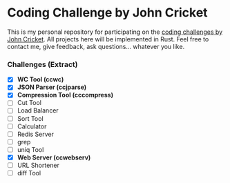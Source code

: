 # Coding Challenge by John Cricket

This is my personal repository for participating on the [coding challenges by John Cricket](https://codingchallenges.fyi/). All projects here will be implemented in Rust. Feel free to contact me, give feedback, ask questions... whatever you like.

### Challenges (Extract)

- [X] **WC Tool (ccwc)**
- [X] **JSON Parser (ccjparse)**
- [X] **Compression Tool (cccompress)**
- [ ] Cut Tool
- [ ] Load Balancer
- [ ] Sort Tool
- [ ] Calculator
- [ ] Redis Server
- [ ] grep
- [ ] uniq Tool
- [X] **Web Server (ccwebserv)**
- [ ] URL Shortener
- [ ] diff Tool
